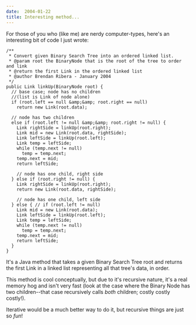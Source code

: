 ```yaml
---
date:  2004-01-22
title: Interesting method...
---
```

For those of you who (like me) are nerdy computer-types, here's an interesting bit of code I just wrote:

    /**
     * Convert given Binary Search Tree into an ordered linked list.
     * @param root the BinaryNode that is the root of the tree to order and link
     * @return the first Link in the ordered linked list
     * @author Brendan Ribera - January 2004
     */
    public Link linkUp(BinaryNode root) {
      // base case; node has no children
      //(list is Link of node alone)
      if (root.left == null &amp;&amp; root.right == null)
        return new Link(root.data);

      // node has two children
      else if (root.left != null &amp;&amp; root.right != null) {
        Link rightSide = linkUp(root.right);
        Link mid = new Link(root.data, rightSide);
        Link leftSide = linkUp(root.left);
        Link temp = leftSide;
        while (temp.next != null)
          temp = temp.next;
        temp.next = mid;
        return leftSide;

        // node has one child, right side
      } else if (root.right != null) {
        Link rightSide = linkUp(root.right);
        return new Link(root.data, rightSide);

        // node has one child, left side
      } else { // if (root.left != null)
        Link mid = new Link(root.data);
        Link leftSide = linkUp(root.left);
        Link temp = leftSide;
        while (temp.next != null)
          temp = temp.next;
        temp.next = mid;
        return leftSide;
      }
    }

It's a Java method that takes a given Binary Search Tree root and returns the first Link in a linked list representing all that tree's data, in order.

This method is cool conceptually, but due to it's recursive nature, it's a real memory hog and isn't very fast (look at the case where the Binary Node has two children--that case recursively calls <i>both</i> children; costly costly costly!).

Iterative would be a much better way to do it, but recursive things are just so <i>fun</i>!

